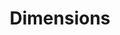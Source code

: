 ---
bigquery: https://console.cloud.google.com/bigquery?p=covid-19-dimensions-ai&page=table&d=data&t=publications
contributors: Digital Science, https://www.digital-science.com/
cost: Free for personal, non-commercial use.
description: Dimensions contains more than 100 million publications, ranging from
  articles published in scholarly journals, books and book chapters, to preprints
  and conference proceedings. All publications are contextualized with linked data
  sets, funding, publications, patents, clinical trials, and policy documents. You
  can also view associated categories, funders, institutions, and researcher profiles.
documentation: https://docs.dimensions.ai/bigquery/index.html
last_edit: 04/12/2022, 18:42:18
location: https://www.dimensions.ai/products/free/
maintained_by: Digital Science, https://www.digital-science.com/
schema_fields:
- research_org_country_names
- citations_count
- category_sdg
- mesh_headings
- book_series_title
- clinical_trial_ids
- current_assignee_orgs
- conference
- relationships
- original_assignee_orgs
- created_date
- date_online
- filing_date
- date_print
- category_hrcs_hc
- category_rcdc
- family_id
- inventor_names
- id
- labels
- supporting_grant_ids
- jurisdiction
- publication_year
- start_year
- associated_publication_pmid
- funding_amount
- funding_chf
- family_count
- book_title
- date_inserted
- repository_id
- resulting_publication_doi
- publisher
- category_hrcs_rac
- acronym
- funder_org_countries
- funder_countries
- expiration_year
- research_org_city_names
- filing_year
- source_id
- conditions
- original_title
- associated_publication_id
- priority_date
- acknowledgements
- date_normal
- application_number
- granted_date
- funding_cny
- original_assignee
- funder_org_acronyms
- legal_status
- open_access_categories_v2
- funding_gbp
- cited_by_ids
- date_modified
- end_date
- isbn
- citations
- embargo_date
- category_bra
- name
- category_icrp_cso
- concepts
- expiration_date
- wikipedia_url
- date_imported_gbq
- funding_cad
- associated_grant_ids
- doi
- type
- foa_number
- reference_ids
- address
- funder_org_cities
- date
- eisbn
- brief_title
- title
- funder_orgs
- status
- aliases
- authors
- arxiv_id
- funding_aud
- category_icrp_ct
- filing_status
- original_abstract
- granted_year
- external_ids
- cpc
- grant_number
- category_uoa
- associated_publication_doi
- current_assignee_countries
- funding_jpy
- editors
- established
- metrics
- altmetrics
- patent_ids
- language
- organisation_details
- categories
- research_org_countries
- funding_eur
- legal_events
- start_date
- funding_details
- license
- linkout
- open_access_categories
- priority_year
- journal_lists
- assignee_countries
- abstract
- funder_org_state_codes
- resulting_publication_ids
- research_org_state_codes
- research_orgs
- active_years
- mesh_terms
- kind
- funding_usd
- repository_name
- gender
- links
- associated_publication_arxiv_id
- citation_string
- interventions
- funder_org
- issue
- pages
- acronyms
- journal
- researcher_ids
- category_for
- publication_ids
- registry
- volume
- current_assignee
- year
- research_org_state_names
- pmcid
- pmid
- category_hra
- funding_nzd
- assignee_orgs
- publication_date
- parent_id
- phase
- investigators
- research_org_cities
- email_address
- description
- end_year
- family_members_ids
- repository_url
- subtitles
- proceedings_title
- funding_currency
- types
- ipcr
- original_assignee_countries
shortname: dimensions
tags:
- scholarly literature
- patents
- funding
- clinical trials
- academic profiles
terms_of_use: 'Use of both the Dimensions COVID-19 dataset and full Dimensions dataset
  are subject to the Dimensions Terms of use: https://www.dimensions.ai/policies-terms-legal '
title: Dimensions
uuid: dcff88bd-fe6b-4fdb-8159-809bf9d7bc1c
---